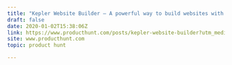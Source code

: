 ```yaml
---
title: "Kepler Website Builder — A powerful way to build websites with all-new Style Filters."
draft: false
date: 2020-01-02T15:38:06Z
link: https://www.producthunt.com/posts/kepler-website-builder?utm_medium=RSS&utm_source=hune
site: www.producthunt.com
topic: product hunt  

---
```

